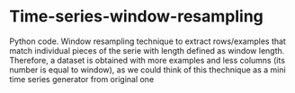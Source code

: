 # Time-series-window-resampling
Python code. Window resampling technique to extract rows/examples that match individual pieces of the serie with length defined as window length. Therefore, a dataset is obtained with more examples and less columns (its number is equal to window), as we could think of this thechnique as a mini time series generator from original one
